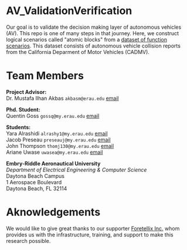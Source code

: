 # AV_ValidationVerification
Our goal is to validate the decision making layer of autonomous vehicles (AV). This repo is one of many steps in that journey. Here, we construct logical scenarios called "atomic blocks" from a [dataset of function scenarios](https://www.dmv.ca.gov/portal/vehicle-industry-services/autonomous-vehicles/autonomous-vehicle-collision-reports/). This dataset consists of autonomous vehicle collision reports from the California Deparment of Motor Vehicles (CADMV).<br>


<!-- AV accidents, separation to atomic blocks, simulation of variations, coverage analysis -->

# Team Members
**Project Advisor:** <br>
Dr. Mustafa Ilhan Akbas `akbasm@erau.edu` [email](mailto:akbasm@erau.edu)<br>

**Phd. Student:** <br>
Quentin Goss `gossq@my.erau.edu` [email](mailto:gossq@my.erau.edu)<br>

**Students:**<br>
Yara Alrashidi `alrashy1@my.erau.edu` [email](mailto:ALRASHY1@my.erau.edu)<br>
Jacob Preseau `preseauj@my.erau.edu` [email](mailto:PRESEAUJ@my.erau.edu)<br>
John Thompson `thomj130@my.erau.edu` [email](mailto:THOMJ130@my.erau.edu)<br>
Ariane Uwase `uwasea@my.erau.edu` [email](mailto:UWASEA@my.erau.edu)<br>
<!-- Dillon Mead `meadd@my.erau.edu` [email](mailto:meadd@my.erau.edu)<br> -->

**Embry-Riddle Aeronautical University**<br>
*Department of Electrical Engineering & Computer Science*<br>
Daytona Beach Campus<br>
1 Aerospace Boulevard<br>
Daytona Beach, FL 32114

# Aknowledgements
We would like to give great thanks to our supporter [Foretellix Inc.](https://www.foretellix.com/) whom provides us with the infrastructure, training, and support to make this research possible. 
